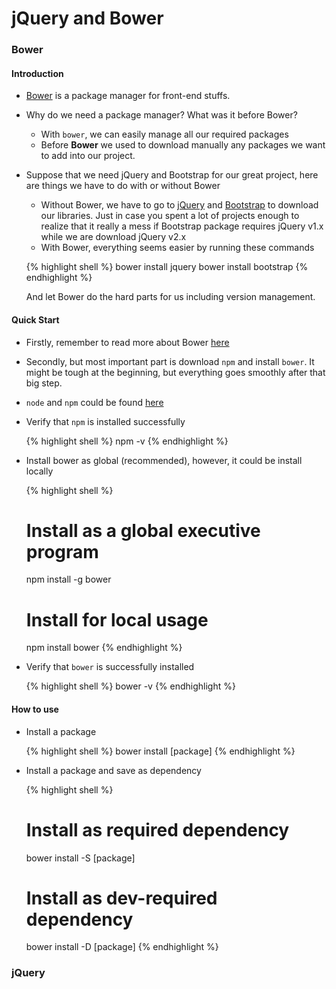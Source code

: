 # jQuery and Bower

### Bower

#### Introduction
- [Bower](https://bower.io/) is a package manager for front-end stuffs.
- Why do we need a package manager? What was it before Bower?
  + With `bower`, we can easily manage all our required packages
  + Before **Bower** we used to download manually any packages we want to add into our project.
- Suppose that we need jQuery and Bootstrap for our great project, here are things we have to do with or without Bower
  + Without Bower, we have to go to [jQuery](https://jquery.com/) and [Bootstrap](http://getbootstrap.com/) to download our libraries. Just in case you spent a lot of projects enough to realize that it really a mess if Bootstrap package requires jQuery v1.x while we are download jQuery v2.x
  + With Bower, everything seems easier by running these commands

  {% highlight shell %}
  bower install jquery
  bower install bootstrap
  {% endhighlight %}

  And let Bower do the hard parts for us including version management.

#### Quick Start
- Firstly, remember to read more about Bower [here](https://bower.io/)
- Secondly, but most important part is download `npm` and install `bower`. It might be tough at the beginning, but everything goes smoothly after that big step.
- `node` and `npm` could be found [here](https://nodejs.org/en/download/)
- Verify that `npm` is installed successfully

  {% highlight shell %}
  npm -v
  {% endhighlight %}

- Install bower as global (recommended), however, it could be install locally

  {% highlight shell %}
  # Install as a global executive program
  npm install -g bower

  # Install for local usage
  npm install bower
  {% endhighlight %}

- Verify that `bower` is successfully installed

  {% highlight shell %}
  bower -v
  {% endhighlight %}

#### How to use
- Install a package

  {% highlight shell %}
  bower install [package]
  {% endhighlight %}

- Install a package and save as dependency

  {% highlight shell %}
  # Install as required dependency
  bower install -S [package]

  # Install as dev-required dependency
  bower install -D [package]
  {% endhighlight %}

### jQuery

